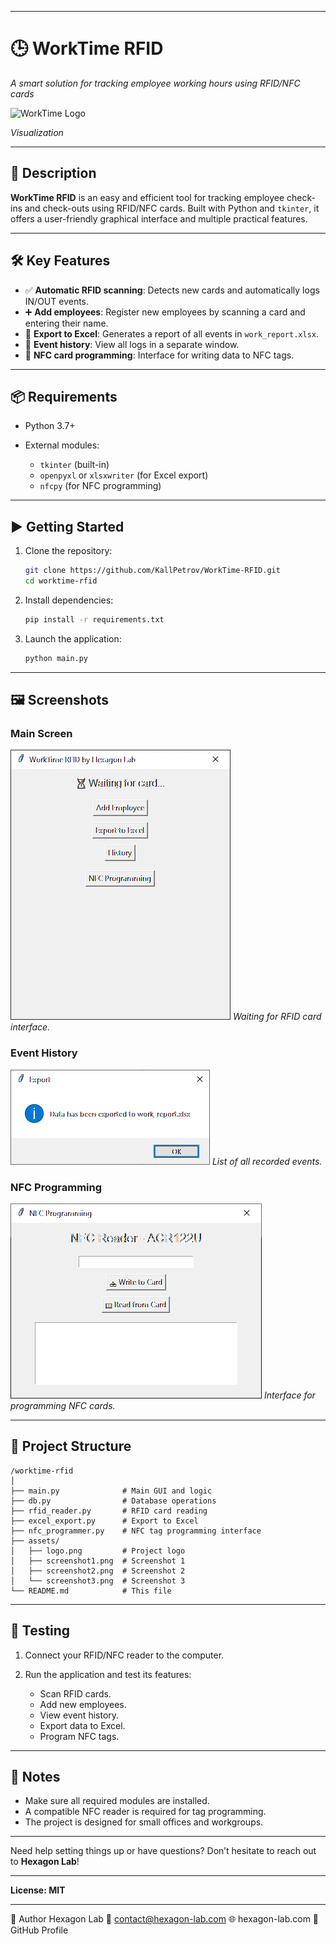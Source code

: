 
---

# 🕒 **WorkTime RFID**

*A smart solution for tracking employee working hours using RFID/NFC cards*

![WorkTime Logo](./assets/rfid.ico)

*Visualization*

---

## 📌 Description

**WorkTime RFID** is an easy and efficient tool for tracking employee check-ins and check-outs using RFID/NFC cards. Built with Python and `tkinter`, it offers a user-friendly graphical interface and multiple practical features.

---

## 🛠️ Key Features

* ✅ **Automatic RFID scanning**: Detects new cards and automatically logs IN/OUT events.
* ➕ **Add employees**: Register new employees by scanning a card and entering their name.
* 📄 **Export to Excel**: Generates a report of all events in `work_report.xlsx`.
* 📜 **Event history**: View all logs in a separate window.
* 🪪 **NFC card programming**: Interface for writing data to NFC tags.

---

## 📦 Requirements

* Python 3.7+
* External modules:

  * `tkinter` (built-in)
  * `openpyxl` or `xlsxwriter` (for Excel export)
  * `nfcpy` (for NFC programming)

---

## ▶️ Getting Started

1. Clone the repository:

   ```bash
   git clone https://github.com/KallPetrov/WorkTime-RFID.git
   cd worktime-rfid
   ```

2. Install dependencies:

   ```bash
   pip install -r requirements.txt
   ```

3. Launch the application:

   ```bash
   python main.py
   ```

---

## 🖼️ Screenshots

### Main Screen

![Main Screen](./assets/Clipboard_06-12-2025_01.png)
*Waiting for RFID card interface.*

### Event History

![Event History](./assets/Clipboard_06-12-2025_04.png)
*List of all recorded events.*

### NFC Programming

![NFC Programming](./assets/Clipboard_06-12-2025_03.png)
*Interface for programming NFC cards.*

---

## 📁 Project Structure

```
/worktime-rfid
│
├── main.py              # Main GUI and logic
├── db.py                # Database operations
├── rfid_reader.py       # RFID card reading
├── excel_export.py      # Export to Excel
├── nfc_programmer.py    # NFC tag programming interface
├── assets/
│   ├── logo.png         # Project logo
│   ├── screenshot1.png  # Screenshot 1
│   ├── screenshot2.png  # Screenshot 2
│   └── screenshot3.png  # Screenshot 3
└── README.md            # This file
```

---

## 🧪 Testing

1. Connect your RFID/NFC reader to the computer.
2. Run the application and test its features:

   * Scan RFID cards.
   * Add new employees.
   * View event history.
   * Export data to Excel.
   * Program NFC tags.

---

## 📌 Notes

* Make sure all required modules are installed.
* A compatible NFC reader is required for tag programming.
* The project is designed for small offices and workgroups.

---

Need help setting things up or have questions? Don’t hesitate to reach out to **Hexagon Lab**!

---

**License: MIT**

---

👤 Author
Hexagon Lab
📧 contact@hexagon-lab.com
🌐 hexagon-lab.com
🐙 GitHub Profile
